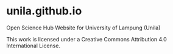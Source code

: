 # unila.github.io
Open Science Hub Website for University of  Lampung (Unila)


This work is licensed under a Creative Commons Attribution 4.0 International License.

